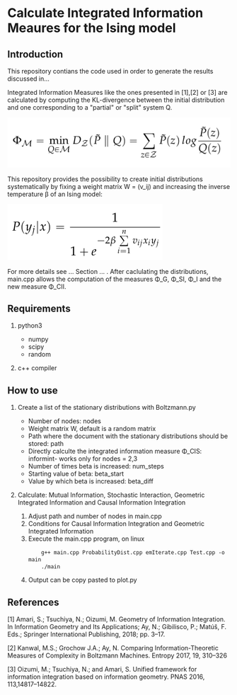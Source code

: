 # Calculate Integrated Information Meaures for the Ising model
## Introduction
This repository contians the code used in order to generate the results discussed in...

Integrated Information Measures like the ones presented in [1],[2] or [3] are calculated by computing the KL-divergence between the initial distribution and one corresponding to a "partial" or "split" system Q.

![Alt text](form2.png "Title")

This repository provides the possibility to create initial distributions systematically by fixing a weight matrix W = (v_ij) and increasing the inverse temperature β of an Ising model:

![Alt text](form1.png "Title")

For more details see ... Section ... .
After caclulating the distributions, main.cpp allows the computation of the measures  Φ_G,  Φ_SI,  Φ_I and the new measure  Φ_CII.

## Requirements

1. python3
	* numpy
	* scipy
	* random

2. c++ compiler

## How to use

1. Create a list of the stationary distributions with Boltzmann.py
	* Number of nodes: nodes
	* Weight matrix W, default is a random matrix
	* Path where the document with the stationary distributions should be stored: path
	* Directly calculte the integrated information measure Φ_CIS: informint- works only for nodes = 2,3
	* Number of times beta is increased: num_steps 
	* Starting value of beta: beta_start
	* Value by which beta is increased: beta_diff

2. Calculate: Mutual Information, Stochastic Interaction, Geometric Integrated Information and Causal Information Integration
	1. Adjust path and number of nodes in main.cpp
	2. Conditions for Causal Information Integration and Geometric Integrated Information
	3. Execute the main.cpp program, on linux
		```console
			g++ main.cpp ProbabilityDist.cpp emIterate.cpp Test.cpp -o main
			./main
		```
	4. Output can be copy pasted to plot.py

## References
[1] Amari, S.; Tsuchiya, N.; Oizumi, M. Geometry of Information Integration. In Information Geometry and Its
Applications; Ay, N.; Gibilisco, P.; Matúš, F. Eds.; Springer International Publishing, 2018; pp. 3–17.

[2] Kanwal, M.S.; Grochow J.A.; Ay, N. Comparing Information-Theoretic Measures of Complexity in Boltzmann
Machines. Entropy 2017, 19, 310–326

[3] Oizumi, M.; Tsuchiya, N.; and Amari, S. Unified framework for information integration based on information
geometry. PNAS 2016, 113,14817–14822.



